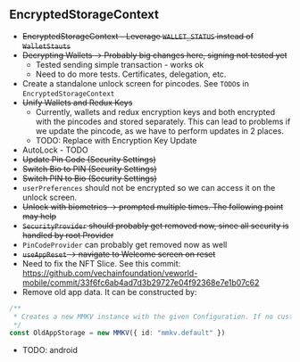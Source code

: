 ## EncryptedStorageContext

- ~~EncryptedStorageContext - Leverage `WALLET_STATUS` instead of `WalletStauts`~~
- ~~Decrypting Wallets -> Probably big changes here, signing not tested yet~~
    - Tested sending simple transaction - works ok
    - Need to do more tests. Certificates, delegation, etc.
- Create a standalone unlock screen for pincodes. See `TODO`s in `EncryptedStorageContext`
- ~~Unify Wallets and Redux Keys~~
    - Currently, wallets and redux encryption keys and both encrypted with the pincodes and stored separately. This can
      lead to problems if we update the pincode, as we have to perform updates in 2 places.
    - TODO: Replace with Encryption Key Update
- AutoLock - TODO
- ~~Update Pin Code (Security Settings)~~
- ~~Switch Bio to PIN (Security Settings)~~
- ~~Switch PIN to Bio (Security Settings)~~
- `userPreferences` should not be encrypted so we can access it on the unlock screen.
- ~~Unlock with biometrics -> prompted multiple times. The following point may help~~
- ~~`SecurityProvider` should probably get removed now, since all security is handled by root Provider~~
- `PinCodeProvider` can probably get removed now as well
- ~~`useAppReset` -> navigate to Welcome screen on reset~~
- Need to fix the NFT Slice. See this
  commit: https://github.com/vechainfoundation/veworld-mobile/commit/33f6fc6ab4ad7d3b29727e04f92368e7e1b07c62
- Remove old app data. It can be constructed by:

```typescript
/**
 * Creates a new MMKV instance with the given Configuration. If no custom id is supplied, 'mmkv.default' will be used.
 */
const OldAppStorage = new MMKV({ id: "mmkv.default" }) 
```

- TODO: android
